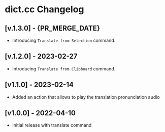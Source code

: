 # dict.cc Changelog

## [v.1.3.0] - {PR_MERGE_DATE}

- Introducing `Translate from Selection` command.

## [v.1.2.0] - 2023-02-27

- Introducing `Translate from Clipboard` command.

## [v1.1.0] - 2023-02-14

- Added an action that allows to play the translation pronunciation audio

## [v1.0.0] - 2022-04-10

- Initial release with translate command
